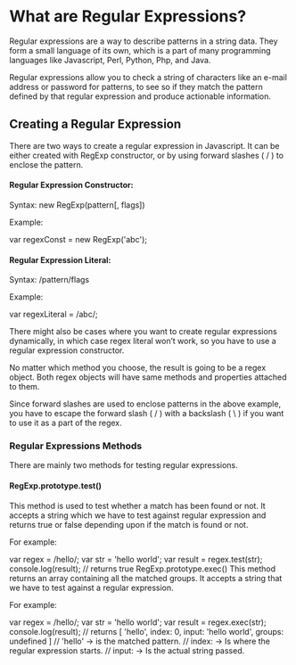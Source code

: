 # What are Regular Expressions?
Regular expressions are a way to describe patterns in a string data. They form a small language of its own, which is a part of many programming languages like Javascript, Perl, Python, Php, and Java.

Regular expressions allow you to check a string of characters like an e-mail address or password for patterns, to see so if they match the pattern defined by that regular expression and produce actionable information.

## Creating a Regular Expression
There are two ways to create a regular expression in Javascript. It can be either created with RegExp constructor, or by using forward slashes ( / ) to enclose the pattern.

#### Regular Expression Constructor:

Syntax: new RegExp(pattern[, flags])

Example:

var regexConst = new RegExp('abc');

#### Regular Expression Literal:
Syntax: /pattern/flags

Example:

var regexLiteral = /abc/;

There might also be cases where you want to create regular expressions dynamically, in which case regex literal won’t work, so you have to use a regular expression constructor.

No matter which method you choose, the result is going to be a regex object. Both regex objects will have same methods and properties attached to them.

Since forward slashes are used to enclose patterns in the above example, you have to escape the forward slash ( / ) with a backslash ( \ ) if you want to use it as a part of the regex.

### Regular Expressions Methods
There are mainly two methods for testing regular expressions.

#### RegExp.prototype.test()
This method is used to test whether a match has been found or not. It accepts a string which we have to test against regular expression and returns true or false depending upon if the match is found or not.

For example:

var regex = /hello/;
var str = 'hello world';
var result = regex.test(str);
console.log(result);
// returns true
RegExp.prototype.exec()
This method returns an array containing all the matched groups. It accepts a string that we have to test against a regular expression.

For example:

var regex = /hello/;
var str = 'hello world';
var result = regex.exec(str);
console.log(result);
// returns [ 'hello', index: 0, input: 'hello world', groups: undefined ]
// 'hello' -> is the matched pattern.
// index: -> Is where the regular expression starts.
// input: -> Is the actual string passed.
